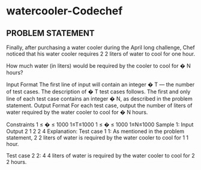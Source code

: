 # watercooler-Codechef
## PROBLEM STATEMENT
Finally, after purchasing a water cooler during the April long challenge, Chef noticed that his water cooler requires 
2
2 liters of water to cool for one hour.

How much water (in liters) would be required by the cooler to cool for 
�
N hours?

Input Format
The first line of input will contain an integer 
�
T — the number of test cases. The description of 
�
T test cases follows.
The first and only line of each test case contains an integer 
�
N, as described in the problem statement.
Output Format
For each test case, output the number of liters of water required by the water cooler to cool for 
�
N hours.

Constraints
1
≤
�
≤
1000
1≤T≤1000
1
≤
�
≤
1000
1≤N≤1000
Sample 1:
Input
Output
2
1
2
2
4
Explanation:
Test case 
1
1: As mentioned in the problem statement, 
2
2 liters of water is required by the water cooler to cool for 
1
1 hour.

Test case 
2
2: 
4
4 liters of water is required by the water cooler to cool for 
2
2 hours.
